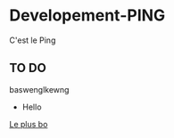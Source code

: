 # Developement-PING

C'est le Ping

## TO DO

baswenglkewng <br/>

- Hello

[Le plus bo](https://www.facebook.com/corentin.leguevel.12)
